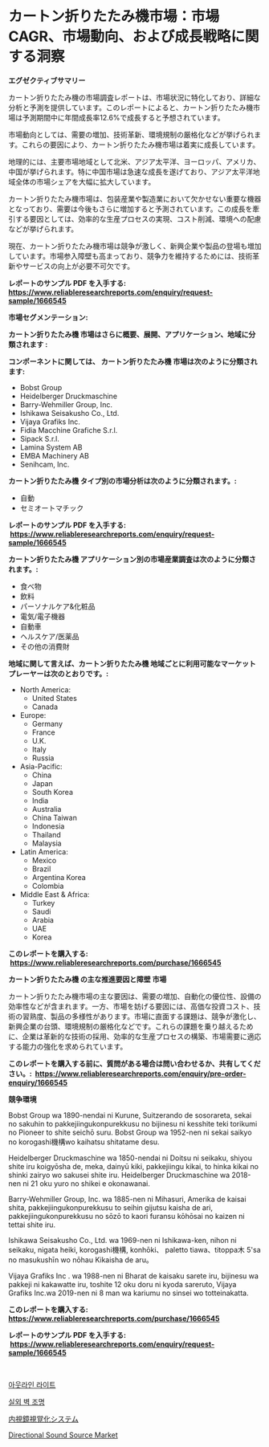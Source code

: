 <p><h1>カートン折りたたみ機市場：市場CAGR、市場動向、および成長戦略に関する洞察</h1></p><p><strong>エグゼクティブサマリー</strong></p>
<p><p>カートン折りたたみ機の市場調査レポートは、市場状況に特化しており、詳細な分析と予測を提供しています。このレポートによると、カートン折りたたみ機市場は予測期間中に年間成長率12.6%で成長すると予想されています。</p><p>市場動向としては、需要の増加、技術革新、環境規制の厳格化などが挙げられます。これらの要因により、カートン折りたたみ機市場は着実に成長しています。</p><p>地理的には、主要市場地域として北米、アジア太平洋、ヨーロッパ、アメリカ、中国が挙げられます。特に中国市場は急速な成長を遂げており、アジア太平洋地域全体の市場シェアを大幅に拡大しています。</p><p>カートン折りたたみ機市場は、包装産業や製造業において欠かせない重要な機器となっており、需要は今後もさらに増加すると予測されています。この成長を牽引する要因としては、効率的な生産プロセスの実現、コスト削減、環境への配慮などが挙げられます。</p><p>現在、カートン折りたたみ機市場は競争が激しく、新興企業や製品の登場も増加しています。市場参入障壁も高まっており、競争力を維持するためには、技術革新やサービスの向上が必要不可欠です。</p></p>
<p><strong>レポートのサンプル PDF を入手する: <a href="https://www.reliableresearchreports.com/enquiry/request-sample/1666545">https://www.reliableresearchreports.com/enquiry/request-sample/1666545</a></strong></p>
<p><strong>市場セグメンテーション:</strong></p>
<p><strong> カートン折りたたみ機 市場はさらに概要、展開、アプリケーション、地域に分類されます :</strong></p>
<p><strong>コンポーネントに関しては、 カートン折りたたみ機 市場は次のように分類されます: &nbsp;</strong></p>
<p><ul><li>Bobst Group</li><li>Heidelberger Druckmaschine</li><li>Barry-Wehmiller Group, Inc.</li><li>Ishikawa Seisakusho Co., Ltd.</li><li>Vijaya Grafiks Inc.</li><li>Fidia Macchine Grafiche S.r.l.</li><li>Sipack S.r.l.</li><li>Lamina System AB</li><li>EMBA Machinery AB</li><li>Senihcam, Inc.</li></ul></p>
<p><strong> カートン折りたたみ機 タイプ別の市場分析は次のように分類されます。:</strong></p>
<p><ul><li>自動</li><li>セミオートマチック</li></ul></p>
<p><strong>レポートのサンプル PDF を入手する: &nbsp;<a href="https://www.reliableresearchreports.com/enquiry/request-sample/1666545">https://www.reliableresearchreports.com/enquiry/request-sample/1666545</a></strong></p>
<p><strong> カートン折りたたみ機 アプリケーション別の市場産業調査は次のように分類されます。:</strong></p>
<p><ul><li>食べ物</li><li>飲料</li><li>パーソナルケア&化粧品</li><li>電気/電子機器</li><li>自動車</li><li>ヘルスケア/医薬品</li><li>その他の消費財</li></ul></p>
<p><strong>地域に関して言えば、カートン折りたたみ機 地域ごとに利用可能なマーケットプレーヤーは次のとおりです。:</strong></p>
<p><ul>
    <li>
        North America:
        <ul>
            <li>United States</li>
            <li>Canada</li>
        </ul>
    </li>
    <li>
        Europe:
        <ul>
            <li>Germany</li>
            <li>France</li>
            <li>U.K.</li>
            <li>Italy</li>
            <li>Russia</li>
        </ul>
    </li>
    <li>
        Asia-Pacific:
        <ul>
            <li>China</li>
            <li>Japan</li>
            <li>South Korea</li>
            <li>India</li>
            <li>Australia</li>
            <li>China Taiwan</li>
            <li>Indonesia</li>
            <li>Thailand</li>
            <li>Malaysia</li>
        </ul>
    </li>
    <li>
        Latin America:
        <ul>
            <li>Mexico</li>
            <li>Brazil</li>
            <li>Argentina Korea</li>
            <li>Colombia</li>
        </ul>
    </li>
    <li>
        Middle East & Africa:
        <ul>
            <li>Turkey</li>
            <li>Saudi</li>
            <li>Arabia</li>
            <li>UAE</li>
            <li>Korea</li>
        </ul>
    </li>
    </ul></p>
<p><strong>このレポートを購入する: &nbsp;<a href="https://www.reliableresearchreports.com/purchase/1666545">https://www.reliableresearchreports.com/purchase/1666545</a></strong></p>
<p><strong>カートン折りたたみ機 の主な推進要因と障壁 市場</strong></p>
<p><p>カートン折りたたみ機市場の主な要因は、需要の増加、自動化の優位性、設備の効率性などが含まれます。一方、市場を妨げる要因には、高価な投資コスト、技術の習熟度、製品の多様性があります。市場に直面する課題は、競争が激化し、新興企業の台頭、環境規制の厳格化などです。これらの課題を乗り越えるために、企業は革新的な技術の採用、効率的な生産プロセスの構築、市場需要に適応する能力の強化を求められています。</p></p>
<p><strong>このレポートを購入する前に、質問がある場合は問い合わせるか、共有してください。:&nbsp; <a href="https://www.reliableresearchreports.com/enquiry/pre-order-enquiry/1666545">https://www.reliableresearchreports.com/enquiry/pre-order-enquiry/1666545</a></strong></p>
<p><strong>競争環境</strong></p>
<p><p>Bobst Group wa 1890-nendai ni Kurune, Suitzerando de sosorareta, sekai no sakuhin to pakkejiingukonpurekkusu no bijinesu ni kesshite teki torikumi no Pioneer to shite seichō suru. Bobst Group wa 1952-nen ni sekai saikyo no korogashi機構wo kaihatsu shitatame desu.</p><p>Heidelberger Druckmaschine wa 1850-nendai ni Doitsu ni seikaku, shiyou shite iru koigyōsha de, meka, dainyū kiki, pakkejiingu kikai, to hinka kikai no shinki zairyo wo sakusei shite iru. Heidelberger Druckmaschine wa 2018-nen ni 21 oku yuro no shikei e okonawanai.</p><p>Barry-Wehmiller Group, Inc. wa 1885-nen ni Mihasuri, Amerika de kaisai shita, pakkejiingukonpurekkusu to seihin gijutsu kaisha de ari, pakkejiingukonpurekkusu no sōzō to kaori furansu kōhōsai no kaizen ni tettai shite iru.</p><p>Ishikawa Seisakusho Co., Ltd. wa 1969-nen ni Ishikawa-ken, nihon ni seikaku, nigata heiki, korogashi機構, konhōki、 paletto tiawa、titoppa木 5'sa no masukushīn wo nōhau Kikaisha de aru。</p><p>Vijaya Grafiks Inc . wa 1988-nen ni Bharat de kaisaku sarete iru, bijinesu wa pakkeji ni kakawatte iru, toshite 12 oku doru ni kyoda sareruto, Vijaya Grafiks Inc.wa 2019-nen ni 8 man wa kariumu no sinsei wo totteinakatta.</p></p>
<p><strong>このレポートを購入する: &nbsp; <a href="https://www.reliableresearchreports.com/purchase/1666545">https://www.reliableresearchreports.com/purchase/1666545</a></strong></p>
<p><strong>レポートのサンプル PDF を入手する: &nbsp;<a href="https://www.reliableresearchreports.com/enquiry/request-sample/1666545">https://www.reliableresearchreports.com/enquiry/request-sample/1666545</a></strong><strong></strong></p>
<p>&nbsp;</p>
<p><p><a href="https://github.com/sammyUltyylrich9067856/Market-Research-Report-List-1/blob/main/601617613106.md">아웃라인 라이트</a></p><p><a href="https://github.com/Elenrrera7685/Market-Research-Report-List-1/blob/main/571733313105.md">실외 벽 조명</a></p><p><a href="https://github.com/ReyesKohler20231/Market-Research-Report-List-1/blob/main/553975014059.md">内視鏡視覚化システム</a></p><p><a href="https://github.com/Whitneyboyettebo9kiw7yr13/Market-Research-Report-List-1/blob/main/directional-sound-source-market.md">Directional Sound Source Market</a></p></p>